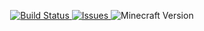 <p align="center">
  <a href="https://github.com/HxCKDMS/HxCCore/">
      <img src="https://travis-ci.org/ModName/Modname.svg" alt="Build Status">
  </a>
  <a href="https://github.com/HxCKDMS/HxCCore/issues">
      <img src="https://img.shields.io/github/issues-raw/HxCCore/HxCCore.svg" alt="Issues">
  </a>
  <img src="https://img.shields.io/badge/minecraft-1.7.10-blue.svg" alt="Minecraft Version">
</p>
